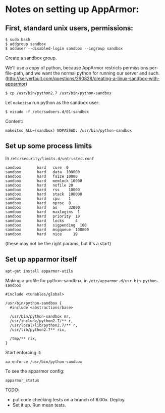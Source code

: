 # Notes on setting up AppArmor:

## First, standard unix users, permissions:

```
$ sudo bash
$ addgroup sandbox
$ adduser --disabled-login sandbox --ingroup sandbox
```

Create a sandbox group.


We'll use a copy of python, because AppArmor restricts permissions per-file-path, and we want the normal python for running our server and such. (http://serverfault.com/questions/290828/creating-a-linux-sandbox-with-apparmor)

```
$ cp /usr/bin/python2.7 /usr/bin/python-sandbox
```

Let `makeitso` run python as the sandbox user:

```
$ visudo -f /etc/sudoers.d/01-sandbox
```

Content:
```
makeitso ALL=(sandbox) NOPASSWD: /usr/bin/python-sandbox
```


## Set up some process limits

In `/etc/security/limits.d/untrusted.conf`

```
sandbox       hard   core  0
sandbox       hard   data  100000
sandbox       hard   fsize 10000
sandbox       hard   memlock 10000
sandbox       hard   nofile 20
sandbox       hard   rss    10000
sandbox       hard   stack  100000
sandbox       hard   cpu    1
sandbox       hard   nproc  8
sandbox       hard   as     32000
sandbox       hard   maxlogins  1
sandbox       hard   priority  19
sandbox       hard   locks     4
sandbox       hard   sigpending  100
sandbox       hard   msgqueue  100000
sandbox       hard   nice     19
```

(these may not be the right params, but it's a start)


## Set up apparmor itself

```
apt-get install apparmor-utils
```

Making a profile for python-sandbox, in `/etc/apparmor.d/usr.bin.python-sandbox`

```
#include <tunables/global>

/usr/bin/python-sandbox {
  #include <abstractions/base>

  /usr/bin/python-sandbox mr,
  /usr/include/python2.7/** r,
  /usr/local/lib/python2.7/** r,
  /usr/lib/python2.7** rix,

  /tmp/** rix,
}
```

Start enforcing it:
```
aa-enforce /usr/bin/python-sandbox
```

To see the apparmor config:

```
apparmor_status 
```


TODO:
- put code checking tests on a branch of 6.00x.  Deploy.
- Set it up.  Run mean tests.

